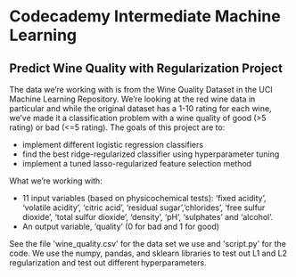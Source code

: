 # Codecademy Intermediate Machine Learning
## Predict Wine Quality with Regularization Project

The data we’re working with is from the Wine Quality Dataset in the UCI Machine Learning Repository. We’re looking at the red wine data in particular and while the original dataset has a 1-10 rating for each wine, we’ve made it a classification problem with a wine quality of good (>5 rating) or bad (<=5 rating). The goals of this project are to:

 - implement different logistic regression classifiers
 - find the best ridge-regularized classifier using hyperparameter tuning
 - implement a tuned lasso-regularized feature selection method

What we’re working with:

 - 11 input variables (based on physicochemical tests): ‘fixed acidity’, ‘volatile acidity’, ‘citric acid’, ‘residual sugar’,’chlorides’, ‘free sulfur dioxide’, ‘total sulfur dioxide’,  ‘density’, ‘pH’, ‘sulphates’ and ‘alcohol’.
 - An output variable, ‘quality’ (0 for bad and 1 for good)

See the file 'wine_quality.csv' for the data set we use and 'script.py' for the code. We use the numpy, pandas, and sklearn libraries to test out L1 and L2 regularization and test out different hyperparameters.
